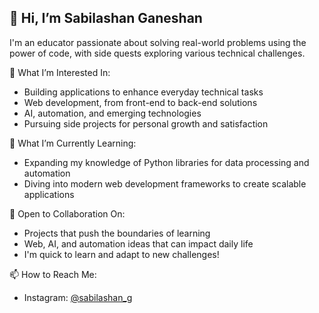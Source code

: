 ## 👋 Hi, I’m Sabilashan Ganeshan

I'm an educator passionate about solving real-world problems using the power of code, with side quests exploring various technical challenges.

 👀 What I’m Interested In:
- Building applications to enhance everyday technical tasks
- Web development, from front-end to back-end solutions
- AI, automation, and emerging technologies
- Pursuing side projects for personal growth and satisfaction

 🌱 What I’m Currently Learning:
- Expanding my knowledge of Python libraries for data processing and automation
- Diving into modern web development frameworks to create scalable applications

 💞️ Open to Collaboration On:
- Projects that push the boundaries of learning
- Web, AI, and automation ideas that can impact daily life
- I'm quick to learn and adapt to new challenges!

 📫 How to Reach Me:
- Instagram: [@sabilashan_g](https://www.instagram.com/sabilashan_g/)
